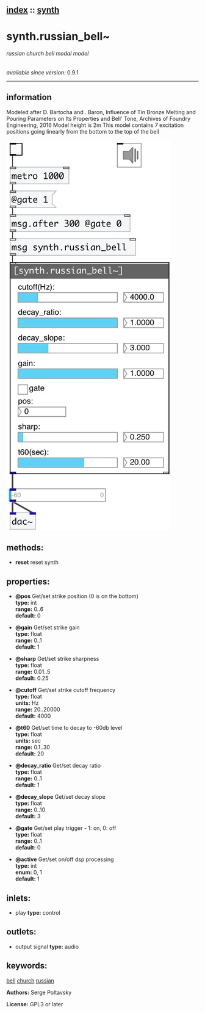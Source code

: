 [index](index.html) :: [synth](category_synth.html)
---

# synth.russian_bell~

###### russian church bell modal model

*available since version:* 0.9.1

---


## information
Modeled after D. Bartocha and . Baron, Influence of Tin Bronze Melting and Pouring
            Parameters on Its Properties and Bell&#39; Tone, Archives of Foundry Engineering,
            2016
Model height is 2m
This model contains 7 excitation positions going linearly from the bottom to the
            top of the bell



[![example](../examples/img/synth.russian_bell~.jpg)](../examples/pd/synth.russian_bell~.pd)





## methods:

* **reset**
reset synth<br>




## properties:

* **@pos** 
Get/set strike position (0 is on the bottom)<br>
__type:__ int<br>
__range:__ 0..6<br>
__default:__ 0<br>

* **@gain** 
Get/set strike gain<br>
__type:__ float<br>
__range:__ 0..1<br>
__default:__ 1<br>

* **@sharp** 
Get/set strike sharpness<br>
__type:__ float<br>
__range:__ 0.01..5<br>
__default:__ 0.25<br>

* **@cutoff** 
Get/set strike cutoff frequency<br>
__type:__ float<br>
__units:__ Hz<br>
__range:__ 20..20000<br>
__default:__ 4000<br>

* **@t60** 
Get/set time to decay to -60db level<br>
__type:__ float<br>
__units:__ sec<br>
__range:__ 0.1..30<br>
__default:__ 20<br>

* **@decay_ratio** 
Get/set decay ratio<br>
__type:__ float<br>
__range:__ 0..1<br>
__default:__ 1<br>

* **@decay_slope** 
Get/set decay slope<br>
__type:__ float<br>
__range:__ 0..10<br>
__default:__ 3<br>

* **@gate** 
Get/set play trigger - 1: on, 0: off<br>
__type:__ float<br>
__range:__ 0..1<br>
__default:__ 0<br>

* **@active** 
Get/set on/off dsp processing<br>
__type:__ int<br>
__enum:__ 0, 1<br>
__default:__ 1<br>



## inlets:

* play 
__type:__ control<br>



## outlets:

* output signal
__type:__ audio<br>



## keywords:

[bell](keywords/bell.html)
[church](keywords/church.html)
[russian](keywords/russian.html)






**Authors:** Serge Poltavsky




**License:** GPL3 or later





